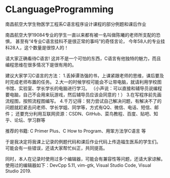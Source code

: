 # CLanguageProgramming
南昌航空大学生物医学工程系C语言程序设计课程的部分例题和课后作业

南昌航空大学19084专业的学生一直以来都有被一名叫做陈曦的老师所支配的恐惧，
甚至有“4专业C语言挂科不是很正常的事吗”的奇怪言论，
今年58人的专业挂科28人，这个数量是很惊人的！

请大家正确看待C语言! 这并不是一个可怕的东西，C语言有他独特的魅力，而且编程思维在很多情况下是很有用的。

建议大家学习C语言的方法：
  1.丢掉谭浩强的书，上课紧跟老师的思维，课后要及时完成老师布置的任务。
  2.大一的时候学校可能会不让带电脑，就请利用学校图书馆、实验室、学长学长的电脑进行学习。
  （小声说：可以直接和辅导员说编程要电脑，自己不会用来玩游戏，然后辅导员应该会同意的！）
  3.在写程序前先画流程图，按照流程图编写。
  4.千万记得：努力尝试自己解决问题，有解决不了的问题就赶紧去问老师、学长学姐、同学等，方式有QQ、微信、电话、短信、邮件；
  还要充分利用互联网资源：CSDN、GitHub、菜鸟教程、百度、贴吧、知乎、论坛、学习群等
  
推荐的书籍:
  C Primer Plus、C How to Program、用笨方法学C语言 等

于是我决定将我课上记录的例题代码和课后作业代码上传造福生医系的学生们。
可能会有一些错误，还请大家帮忙纠正，共同提高。

同时，本人在记录时使用过多个编辑器，可能会有兼容性等问题，还请大家谅解。
使用过的编辑器如下：DevCpp 5.11, vim-gtk, Visual Studio Code, Visual Studio 2019.
